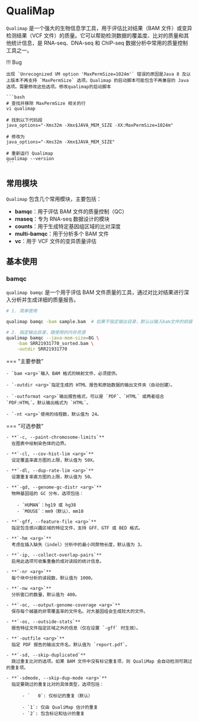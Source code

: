 # QualiMap

`Qualimap` 是一个强大的生物信息学工具，用于评估比对结果（BAM 文件）或变异检测结果（VCF 文件）的质量。它可以帮助检测数据的覆盖度、比对的质量和其他统计信息，是 RNA-seq、DNA-seq 和 ChIP-seq 数据分析中常用的质量控制工具之一。

!!! Bug

    出现 `Unrecognized VM option 'MaxPermSize=1024m'` 错误的原因是Java 8 及以上版本不再支持 `MaxPermSize` 选项。Qualimap 的启动脚本可能包含不再兼容的 Java 选项。需要修改这些选项。修改qualimap的启动脚本
    
    ```bash
    # 查找并移除 MaxPermSize 相关的行
    vi qualimap
    
    # 找到以下代码段
    java_options="-Xms32m -Xmx$JAVA_MEM_SIZE -XX:MaxPermSize=1024m"
    
    # 修改为
    java_options="-Xms32m -Xmx$JAVA_MEM_SIZE"
    
    # 重新运行 Qualimap
    qualimap --version
    ```

## 常用模块

`Qualimap` 包含几个常用模块，主要包括：

- **bamqc**：用于评估 BAM 文件的质量控制（QC）
- **rnaseq**：专为 RNA-seq 数据设计的模块
- **counts**：用于生成特定基因组区域的比对深度
- **multi-bamqc**：用于分析多个 BAM 文件
- **vc**：用于 VCF 文件的变异质量评估

## 基本使用

### bamqc

`qualimap bamqc` 是一个用于评估 BAM 文件质量的工具，通过对比对结果进行深入分析并生成详细的质量报告。

```bash
# 1. 简单使用

qualimap bamqc -bam sample.bam	# 如果不指定输出目录，默认以输入bam文件的前缀名为目录，在当前目录

# 2. 指定输出目录，跟使用的内存资源
qualimap bamqc --java-mem-size=8G \
	-bam SRR21931770_sorted.bam \
	-outdir SRR21931770
```

=== "主要参数"

    - `bam <arg>`输入 BAM 格式的映射文件，必须提供。
    
    - `-outdir <arg>`指定生成的 HTML 报告和原始数据的输出文件夹（自动创建）。
    
    - `-outformat <arg>`输出报告格式，可以是 `PDF`、`HTML` 或两者组合 `PDF:HTML`。默认输出格式为 `HTML`。
    
    - `-nt <arg>`使用的线程数，默认值为 24。

=== "可选参数"

    - **`-c, --paint-chromosome-limits`**
      在图表中绘制染色体的边界。
    
    - **`-cl, --cov-hist-lim <arg>`**
      设定覆盖率直方图的上限，默认值为 50X。
    
    - **`-dl, --dup-rate-lim <arg>`**
      设置重复率直方图的上限，默认值为 50。
    
    - **`-gd, --genome-gc-distr <arg>`**
      物种基因组的 GC 分布，选项包括：
    
        - `HUMAN`：hg19 或 hg38
        - `MOUSE`：mm9（默认）、mm10
    
    - **`-gff, --feature-file <arg>`**
      指定包含感兴趣区域的特征文件，支持 GFF、GTF 或 BED 格式。
    
    - **`-hm <arg>`**
      考虑在插入缺失（indel）分析中的最小同聚物长度，默认值为 3。
    
    - **`-ip, --collect-overlap-pairs`**
      启用此选项可收集重叠的成对读段的统计信息。
    
    - **`-nr <arg>`**
      每个块中分析的读段数，默认值为 1000。
    
    - **`-nw <arg>`**
      分析窗口的数量，默认值为 400。
    
    - **`-oc, --output-genome-coverage <arg>`**
      保存每个碱基的非零覆盖率的文件名。对大基因组会生成较大的文件。
    
    - **`-os, --outside-stats`**
      报告特征文件指定区域之外的信息（仅在设置 `-gff` 时生效）。
    
    - **`-outfile <arg>`**
      指定 PDF 报告的输出文件名，默认值为 `report.pdf`。
    
    - **`-sd, --skip-duplicated`**
      跳过重复比对的选项。如果 BAM 文件中没有标记重复项，则 QualiMap 会自动检测可跳过的重复项。
    
    - **`-sdmode, --skip-dup-mode <arg>`**
      指定要跳过的重复比对的具体类型，选项包括：
    
          - `	0`: 仅标记的重复（默认）
    
          - `1`: 仅由 QualiMap 估计的重复
          - `2`: 包含标记和估计的重复

### 